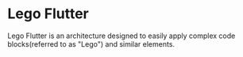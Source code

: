 # Lego Flutter

Lego Flutter is an architecture designed to easily apply complex code blocks(referred to as "Lego") and similar elements.
